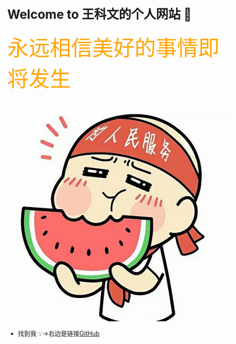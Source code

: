 # Welcome to 王科文的个人网站  &#x1F4C6;

<font face="宋体" color=orange size=8>永远相信美好的事情即将发生</font>



![图片](/img/my.jpeg)
  
   



 
  
    
     
      
       
        
         
          
           
            
  
  
 
  
  
* 找到我 &#x1F4A1;→右边是链接[GitHub](https://github.com/Wcowin"GitHub")
